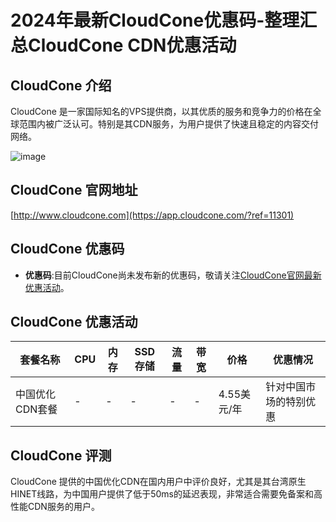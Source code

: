 # 2024年最新CloudCone优惠码-整理汇总CloudCone CDN优惠活动

## CloudCone 介绍
CloudCone 是一家国际知名的VPS提供商，以其优质的服务和竞争力的价格在全球范围内被广泛认可。特别是其CDN服务，为用户提供了快速且稳定的内容交付网络。

![image](https://github.com/aniladushku3412/CloudCone/assets/167594467/8db932e1-037d-4a67-9c65-b9e61fe5fb42)

## CloudCone 官网地址
[http://www.cloudcone.com](https://app.cloudcone.com/?ref=11301)

## CloudCone 优惠码
- **优惠码**:目前CloudCone尚未发布新的优惠码，敬请关注[CloudCone官网最新优惠活动](https://app.cloudcone.com/?ref=11301)。

## CloudCone 优惠活动

| 套餐名称          | CPU  | 内存 | SSD存储 | 流量   | 带宽    | 价格         | 优惠情况              |
|------------------|------|------|---------|--------|---------|--------------|----------------------|
| 中国优化CDN套餐  | -    | -    | -       | -      | -       | 4.55美元/年  | 针对中国市场的特别优惠 |

## CloudCone 评测
CloudCone 提供的中国优化CDN在国内用户中评价良好，尤其是其台湾原生HINET线路，为中国用户提供了低于50ms的延迟表现，非常适合需要免备案和高性能CDN服务的用户。
